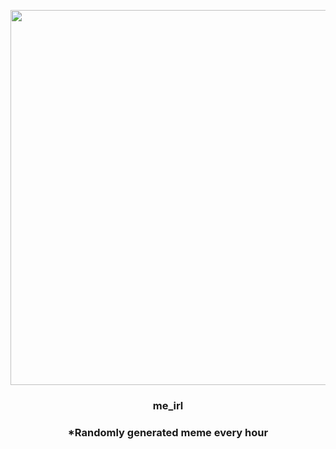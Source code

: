 <p align="center">
        <img src="https://i.redd.it/hcjdc2u5j6691.jpg" width="600" height="600">
        </p>
        <h3 align="center">me_irl</h3>
        <h3 align="center">*Randomly generated meme every hour</h3>
    